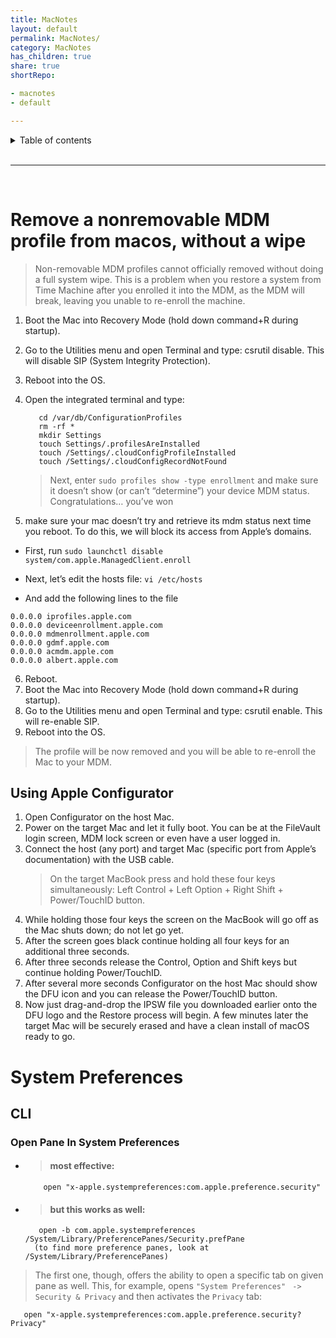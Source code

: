 ```yaml
---
title: MacNotes
layout: default
permalink: MacNotes/
category: MacNotes
has_children: true
share: true
shortRepo:

- macnotes
- default

---
```


<details markdown="block">              
<summary>              
Table of contents              
</summary>              
{: .text-delta }              
1. TOC              
{:toc}              
</details>

<br/>

---

<br/>

# Remove a nonremovable MDM profile from macos, without a wipe

> Non-removable MDM profiles cannot officially removed without doing a full system wipe.
> This is a problem when you restore a system from Time Machine after you enrolled it into the MDM, as the MDM
> will break, leaving you unable to re-enroll the machine.

1. Boot the Mac into Recovery Mode (hold down command+R during startup).
2. Go to the Utilities menu and open Terminal and type: csrutil disable. This will disable SIP (System Integrity Protection).
3. Reboot into the OS.
4. Open the integrated terminal and type:
   ```shell
      cd /var/db/ConfigurationProfiles
      rm -rf *
      mkdir Settings
      touch Settings/.profilesAreInstalled
      touch /Settings/.cloudConfigProfileInstalled
      touch /Settings/.cloudConfigRecordNotFound
   ```
   
   > Next, enter `sudo profiles show -type enrollment` and make sure it doesn’t show (or can’t “determine”) your device MDM status. Congratulations… you’ve won

5. make sure your mac doesn’t try and retrieve its mdm status next time you reboot. To do this, we will block its access from Apple’s domains.

  - First, run ```sudo launchctl disable system/com.apple.ManagedClient.enroll```

  - Next, let’s edit the hosts file: ```vi /etc/hosts```

  - And add the following lines to the file

   ```
   0.0.0.0 iprofiles.apple.com
   0.0.0.0 deviceenrollment.apple.com
   0.0.0.0 mdmenrollment.apple.com
   0.0.0.0 gdmf.apple.com
   0.0.0.0 acmdm.apple.com
   0.0.0.0 albert.apple.com
   ```

6. Reboot.
7. Boot the Mac into Recovery Mode (hold down command+R during startup).
8. Go to the Utilities menu and open Terminal and type: csrutil enable. This will re-enable SIP.
9. Reboot into the OS.

> The profile will be now removed and you will be able to re-enroll the Mac to your MDM.

## Using Apple Configurator

1. Open Configurator on the host Mac.
2. Power on the target Mac and let it fully boot. You can be at the FileVault login screen, MDM lock screen or even have a user logged in.
3. Connect the host (any port) and target Mac (specific port from Apple’s documentation) with the USB cable.
   > On the target MacBook press and hold these four keys simultaneously: Left Control + Left Option + Right Shift + Power/TouchID button.
4. While holding those four keys the screen on the MacBook will go off as the Mac shuts down; do not let go yet.
5. After the screen goes black continue holding all four keys for an additional three seconds.
6. After three seconds release the Control, Option and Shift keys but continue holding Power/TouchID.
7. After several more seconds Configurator on the host Mac should show the DFU icon and you can release the Power/TouchID button.
8. Now just drag-and-drop the IPSW file you downloaded earlier onto the DFU logo and the Restore process will begin. A few minutes later the target Mac will be securely erased and have a clean install of macOS ready to go.

# System Preferences

## CLI

### Open Pane In System Preferences

- > #### most effective:

  ```shell
      open "x-apple.systempreferences:com.apple.preference.security"
  ```

- > #### but this works as well:

  ```shell
     open -b com.apple.systempreferences /System/Library/PreferencePanes/Security.prefPane
    (to find more preference panes, look at /System/Library/PreferencePanes)
  ```

> The first one, though, offers the ability to open a specific tab on given pane as well.
> This, for example, opens `"System Preferences" ` `-> ` `Security & Privacy` and then activates the `Privacy` tab:

```shell
   open "x-apple.systempreferences:com.apple.preference.security?Privacy"
```
